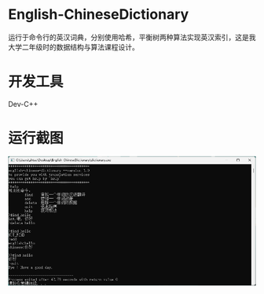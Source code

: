 # English-ChineseDictionary

运行于命令行的英汉词典，分别使用哈希，平衡树两种算法实现英汉索引，这是我大学二年级时的数据结构与算法课程设计。

# 开发工具

Dev-C++

# 运行截图

![main](images/English-Chinese_dictionary.png)
